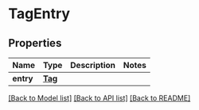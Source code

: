 # TagEntry

## Properties
Name | Type | Description | Notes
------------ | ------------- | ------------- | -------------
**entry** | [**Tag**](Tag.md) |  | 

[[Back to Model list]](../README.md#documentation-for-models) [[Back to API list]](../README.md#documentation-for-api-endpoints) [[Back to README]](../README.md)

